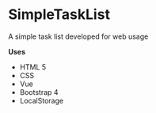 # SimpleTaskList
A simple task list developed for web usage


**Uses**
- HTML 5
- CSS
- Vue
- Bootstrap 4
- LocalStorage
